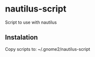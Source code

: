 nautilus-script
===============

Script to use with nautilus

Instalation
-----------

Copy scripts to: ~/.gnome2/nautilus-script
